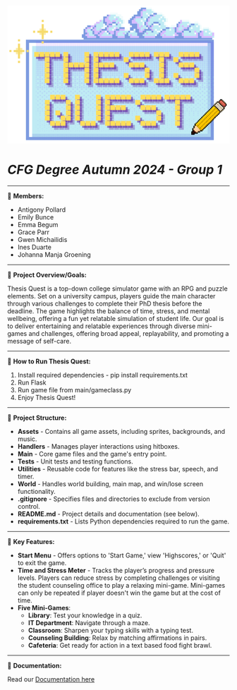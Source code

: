 
![thesis_quest](assets/read_me/thesis_quest_logo_1.png)
# **_CFG Degree Autumn 2024 - Group 1_** 
***
💫 **Members:**
+ Antigony Pollard
+ Emily Bunce
+ Emma Begum
+ Grace Parr
+ Gwen Michailidis
+ Ines Duarte
+ Johanna Manja Groening
***

💫 **Project Overview/Goals:**

Thesis Quest is a top-down college simulator game with an RPG and puzzle elements.
Set on a university campus, players guide the main character through various challenges to complete their PhD thesis before the deadline. 
The game highlights the balance of time, stress, and mental wellbeing, offering a fun yet relatable simulation of student life.
Our goal is to deliver entertaining and relatable experiences through diverse mini-games and challenges, offering broad appeal, replayability, and promoting a message of self-care.

***
💫 **How to Run Thesis Quest:**

1. Install required dependencies - pip install requirements.txt
2. Run Flask
3. Run game file from main/gameclass.py
4. Enjoy Thesis Quest!

***

💫 **Project Structure:**

+ **Assets** - Contains all game assets, including sprites, backgrounds, and music.  
+ **Handlers** - Manages player interactions using hitboxes.  
+ **Main** - Core game files and the game's entry point.  
+ **Tests** - Unit tests and testing functions.  
+ **Utilities** - Reusable code for features like the stress bar, speech, and timer.  
+ **World** - Handles world building, main map, and win/lose screen functionality.  
+ **.gitignore** - Specifies files and directories to exclude from version control.  
+ **README.md** - Project details and documentation (see below).  
+ **requirements.txt** - Lists Python dependencies required to run the game.

***

💫 **Key Features:**

+ **Start Menu** - Offers options to 'Start Game,' view 'Highscores,' or 'Quit' to exit the game.
+ **Time and Stress Meter** - Tracks the player’s progress and pressure levels. Players can reduce stress by completing challenges or visiting the student counseling office to play a relaxing mini-game. 
Mini-games can only be repeated if player doesn't win the game but at the cost of time.
+ **Five Mini-Games**:
   - **Library**: Test your knowledge in a quiz.
   - **IT Department**: Navigate through a maze.
   - **Classroom**: Sharpen your typing skills with a typing test.
   - **Counseling Building**: Relax by matching affirmations in pairs.
   - **Cafeteria**: Get ready for action in a text based food fight brawl.

***

💫 **Documentation:**

Read our [Documentation here](https://drive.google.com/file/d/1yYvpWRzkFy9Dtse66a0-ddEJznftf7VJ/view?usp=sharing)
